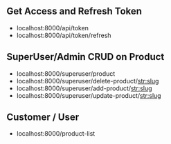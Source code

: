 ## Get Access and Refresh Token
- localhost:8000/api/token
- localhost:8000/api/token/refresh


## SuperUser/Admin CRUD on Product
- localhost:8000/superuser/product
- localhost:8000/superuser/delete-product/<str:slug>
- localhost:8000/superuser/add-product/<str:slug>
- localhost:8000/superuser/update-product/<str:slug>

## Customer / User
- localhost:8000/product-list
 
